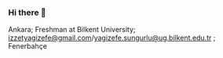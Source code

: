 ### Hi there 👋
Ankara;
Freshman at Bilkent University;
izzetyagizefe@gmail.com/yagizefe.sungurlu@ug.bilkent.edu.tr ;
Fenerbahçe
